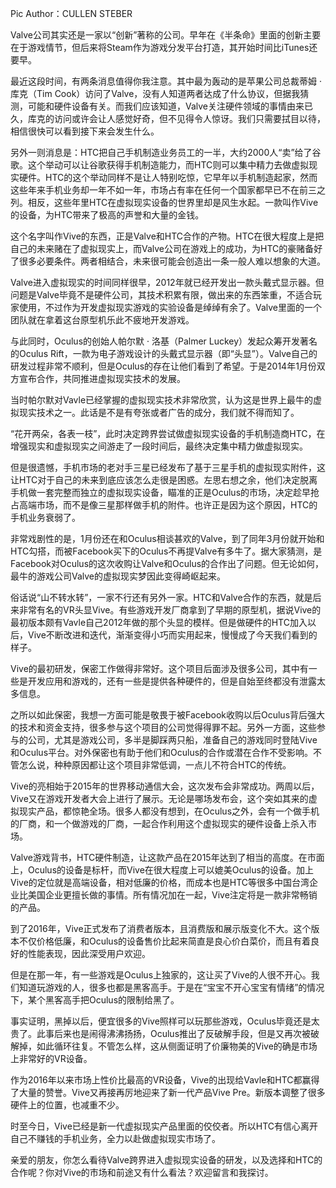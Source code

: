 Pic Author：CULLEN STEBER

Valve公司其实还是一家以“创新”著称的公司。早年在《半条命》里面的创新主要在于游戏情节，但后来将Steam作为游戏分发平台打造，其开始时间比iTunes还要早。

最近这段时间，有两条消息值得你我注意。其中最为轰动的是苹果公司总裁蒂姆 · 库克（Tim Cook）访问了Valve，没有人知道两者达成了什么协议，但据我猜测，可能和硬件设备有关。而我们应该知道，Valve关注硬件领域的事情由来已久，库克的访问或许会让人感觉好奇，但不见得令人惊讶。我们只需要拭目以待，相信很快可以看到接下来会发生什么。

另外一则消息是：HTC把自己手机制造业务员工的一半，大约2000人“卖”给了谷歌。这个举动可以让谷歌获得手机制造能力，而HTC则可以集中精力去做虚拟现实硬件。HTC的这个举动同样不是让人特别吃惊，它早年以手机制造起家，然而这些年来手机业务却一年不如一年，市场占有率在任何一个国家都早已不在前三之列。相反，这些年里HTC在虚拟现实设备的世界里却是风生水起。一款叫作Vive的设备，为HTC带来了极高的声誉和大量的金钱。

这个名字叫作Vive的东西，正是Valve和HTC合作的产物。HTC在很大程度上是把自己的未来赌在了虚拟现实上，而Valve公司在游戏上的成功，为HTC的豪赌备好了很多必要条件。两者相结合，未来很可能会创造出一条一般人难以想象的大道。

Valve进入虚拟现实的时间同样很早，2012年就已经开发出一款头戴式显示器。但问题是Valve毕竟不是硬件公司，其技术积累有限，做出来的东西笨重，不适合玩家使用，不过作为开发虚拟现实游戏的实验设备是绰绰有余了。Valve里面的一个团队就在拿着这台原型机乐此不疲地开发游戏。

与此同时，Oculus的创始人帕尔默 · 洛基（Palmer Luckey）发起众筹开发著名的Oculus Rift，一款为电子游戏设计的头戴式显示器（即“头显”）。Valve自己的研发过程非常不顺利，但是Oculus的存在让他们看到了希望。于是2014年1月份双方宣布合作，共同推进虚拟现实技术的发展。

当时帕尔默对Vavle已经掌握的虚拟现实技术非常欣赏，认为这是世界上最牛的虚拟现实技术之一。此话是不是有夸张或者广告的成分，我们就不得而知了。

“花开两朵，各表一枝”，此时决定跨界尝试做虚拟现实设备的手机制造商HTC，在增强现实和虚拟现实之间游走了一段时间后，最终决定集中精力做虚拟现实。

但是很遗憾，手机市场的老对手三星已经发布了基于三星手机的虚拟现实附件，这让HTC对于自己的未来到底应该怎么走很是困惑。左思右想之余，他们决定脱离手机做一套完整而独立的虚拟现实设备，瞄准的正是Oculus的市场，决定趁早抢占高端市场，而不是像三星那样做手机的附件。也许正是因为这个原因，HTC的手机业务衰弱了。

非常戏剧性的是，1月份还在和Oculus相谈甚欢的Valve，到了同年3月份就开始和HTC勾搭，而被Facebook买下的Oculus不再提Valve有多牛了。据大家猜测，是Facebook对Oculus的这次收购让Valve和Oculus的合作出了问题。但无论如何，最牛的游戏公司Valve的虚拟现实梦因此变得崎岖起来。

俗话说“山不转水转”，一家不行还有另外一家。HTC和Valve合作的东西，就是后来非常有名的VR头显Vive。有些游戏开发厂商拿到了早期的原型机，据说Vive的最初版本颇有Vavle自己2012年做的那个头显的模样。但是做硬件的HTC加入以后，Vive不断改进和迭代，渐渐变得小巧而实用起来，慢慢成了今天我们看到的样子。

Vive的最初研发，保密工作做得非常好。这个项目后面涉及很多公司，其中有一些是开发应用和游戏的，还有一些是提供各种硬件的，但是自始至终都没有泄露太多信息。

之所以如此保密，我想一方面可能是敬畏于被Facebook收购以后Oculus背后强大的技术和资金支持，很多参与这个项目的公司觉得得罪不起。另外一方面，这些参与的公司，尤其是游戏公司，多半是脚踩两只船，准备自己的游戏同时登陆Vive和Oculus平台。对外保密也有助于他们和Oculus的合作或潜在合作不受影响。不管怎么说，种种原因都让这个项目非常低调，一点儿不符合HTC的传统。

Vive的亮相始于2015年的世界移动通信大会，这次发布会非常成功。两周以后，Vive又在游戏开发者大会上进行了展示。无论是哪场发布会，这个突如其来的虚拟现实产品，都惊艳全场。很多人都没有想到，在Oculus之外，会有一个做手机的厂商，和一个做游戏的厂商，一起合作利用这个虚拟现实的硬件设备上杀入市场。

Valve游戏背书，HTC硬件制造，让这款产品在2015年达到了相当的高度。在市面上，Oculus的设备是标杆，而Vive在很大程度上可以媲美Oculus的设备。加上Vive的定位就是高端设备，相对低廉的价格，而成本也是HTC等很多中国台湾企业比美国企业更擅长做的事情。所有情况加在一起，Vive注定将是一款非常畅销的产品。

到了2016年，Vive正式发布了消费者版本，且消费版和展示版变化不大。这个版本不仅价格低廉，和Oculus的设备售价比起来简直是良心价白菜价，而且有着良好的性能表现，因此深受用户欢迎。

但是在那一年，有一些游戏是Oculus上独家的，这让买了Vive的人很不开心。我们知道玩游戏的人，很多也都是黑客高手。于是在“宝宝不开心宝宝有情绪”的情况下，某个黑客高手把Oculus的限制给黑了。

事实证明，黑掉以后，便宜很多的Vive照样可以玩那些游戏，Oculus毕竟还是太贵了。此事后来也是闹得沸沸扬扬，Oculus推出了反破解手段，但是又再次被破解掉，如此循环往复。不管怎么样，这从侧面证明了价廉物美的Vive的确是市场上非常好的VR设备。

作为2016年以来市场上性价比最高的VR设备，Vive的出现给Vavle和HTC都赢得了大量的赞誉。Vive又再接再厉地迎来了新一代产品Vive Pre。新版本调整了很多硬件上的位置，也减重不少。

时至今日，Vive已经是新一代虚拟现实产品里面的佼佼者。所以HTC有信心离开自己不赚钱的手机业务，全力以赴做虚拟现实市场了。

亲爱的朋友，你怎么看待Valve跨界进入虚拟现实设备的研发，以及选择和HTC的合作呢？你对Vive的市场和前途又有什么看法？欢迎留言和我探讨。